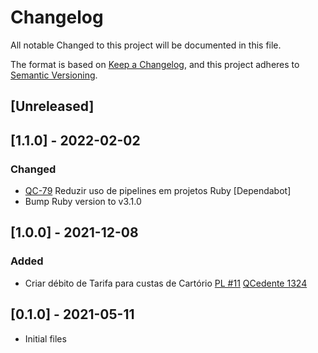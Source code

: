 # Changelog

All notable Changed to this project will be documented in this file.

The format is based on [Keep a Changelog](https://keepachangelog.com/en/1.0.0/),
and this project adheres to [Semantic Versioning](https://semver.org/spec/v2.0.0.html).

## [Unreleased]

## [1.1.0] - 2022-02-02

### Changed

- [QC-79](https://qflash.atlassian.net/jira/software/projects/QC/boards/31?selectedIssue=QC-79)
Reduzir uso de pipelines em projetos Ruby [Dependabot]
- Bump Ruby version to v3.1.0

## [1.0.0] - 2021-12-08

### Added

- Criar débito de Tarifa para custas de Cartório [PL #11](https://github.com/Quasar-Flash/cnab240_bancoabc/pull/11) [QCedente 1324](https://gitlab.com/quasar_flash/flash/-/issues/1324)

## [0.1.0] - 2021-05-11

- Initial files
